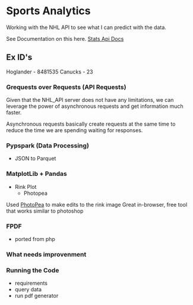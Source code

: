# Sports Analytics

Working with the NHL API to see what I can predict with the data.

See Documentation on this here. [Stats Api Docs](https://gitlab.com/dword4/nhlapi/-/blob/master/stats-api.md#configurations)

## Ex ID's

Hoglander - 8481535
Canucks - 23

### Grequests over Requests (API Requests)

Given that the NHL_API server does not have any limitations, we can leverage the power of asynchronous requests and get information much faster. 

Asynchronous requests basically create requests at the same time to reduce the time we are spending waiting for responses.

### Pypspark (Data Processing)

- JSON to Parquet

### MatplotLib + Pandas

- Rink Plot
    - Photopea

Used [PhotoPea](https://www.photopea.com/) to make edits to the rink image 
Great in-browser, free tool that works similar to photoshop

### FPDF

- ported from php

### What needs improvenment

### Running the Code

- requirements
- query data
- run pdf generator